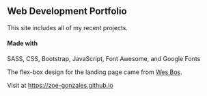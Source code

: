 ## Web Development Portfolio
This site includes all of my recent projects.

#### Made with
SASS, CSS, Bootstrap, JavaScript, Font Awesome, and Google Fonts

The flex-box design for the landing page came from [Wes Bos](https://www.youtube.com/watch?v=9eif30i26jg&t=1s).

Visit at https://zoe-gonzales.github.io
